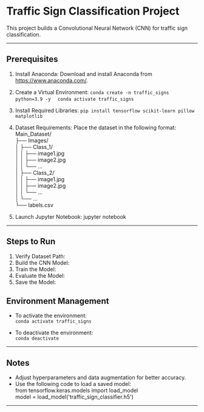# Traffic Sign Classification Project

This project builds a Convolutional Neural Network (CNN) for traffic sign classification.

---

## Prerequisites

1. Install Anaconda:
   Download and install Anaconda from https://www.anaconda.com/.

2. Create a Virtual Environment:
   `conda create -n traffic_signs python=3.9 -y  `
   `conda activate traffic_signs  `

3. Install Required Libraries:
   `pip install tensorflow scikit-learn pillow matplotlib  `

4. Dataset Requirements:
   Place the dataset in the following format:  
   Main_Dataset/  
   ├── Images/  
   │   ├── Class_1/  
   │   │   ├── image1.jpg  
   │   │   ├── image2.jpg  
   │   │   └── ...  
   │   ├── Class_2/  
   │   │   ├── image1.jpg  
   │   │   ├── image2.jpg  
   │   │   └── ...  
   │   └── ...  
   └── labels.csv  

5. Launch Jupyter Notebook:
   jupyter notebook  

---

## Steps to Run

1. Verify Dataset Path:   
2. Build the CNN Model:  
3. Train the Model:  
4. Evaluate the Model:   
5. Save the Model:  
 
## Environment Management

- To activate the environment:  
   `conda activate traffic_signs  `

- To deactivate the environment:  
   `conda deactivate  `

---

## Notes

- Adjust hyperparameters and data augmentation for better accuracy.  
- Use the following code to load a saved model:  
   from tensorflow.keras.models import load_model  
   model = load_model('traffic_sign_classifier.h5')  

---
